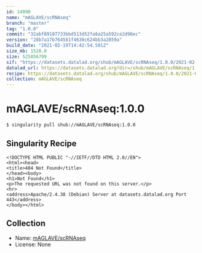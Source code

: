 ```yaml
---
id: 14990
name: "mAGLAVE/scRNAseq"
branch: "master"
tag: "1.0.0"
commit: "32abf89107733bbd513d52fa8a25a592ce2d90ec"
version: "28b7a17b764581f4630c624bb3a2859a"
build_date: "2021-02-19T14:42:54.581Z"
size_mb: 1528.0
size: 525856799
sif: "https://datasets.datalad.org/shub/mAGLAVE/scRNAseq/1.0.0/2021-02-19-32abf891-28b7a17b/28b7a17b764581f4630c624bb3a2859a.sif"
datalad_url: https://datasets.datalad.org?dir=/shub/mAGLAVE/scRNAseq/1.0.0/2021-02-19-32abf891-28b7a17b/
recipe: https://datasets.datalad.org/shub/mAGLAVE/scRNAseq/1.0.0/2021-02-19-32abf891-28b7a17b/Singularity
collection: mAGLAVE/scRNAseq
---
```


# mAGLAVE/scRNAseq:1.0.0

```bash
$ singularity pull shub://mAGLAVE/scRNAseq:1.0.0
```

## Singularity Recipe

```singularity
<!DOCTYPE HTML PUBLIC "-//IETF//DTD HTML 2.0//EN">
<html><head>
<title>404 Not Found</title>
</head><body>
<h1>Not Found</h1>
<p>The requested URL was not found on this server.</p>
<hr>
<address>Apache/2.4.38 (Debian) Server at datasets.datalad.org Port 443</address>
</body></html>
```

## Collection

 - Name: [mAGLAVE/scRNAseq](https://github.com/mAGLAVE/scRNAseq)
 - License: None

